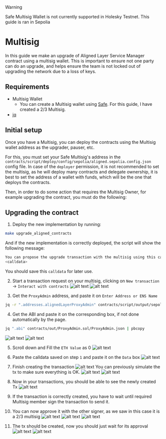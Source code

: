 > [!WARNING]  
> Safe Multisig Wallet is not currently supported in Holesky Testnet.
> This guide is ran in Sepolia

# Multisig

In this guide we make an upgrade of Aligned Layer Service Manager contract using a multisig wallet. This is important to ensure not one party can do an upgrade, and helps ensure the team is not locked out of upgrading the network due to a loss of keys.

## Requirements
- Multisig Wallet
  - You can create a Multisig wallet using [Safe](https://safe.global/). For this guide, I have created a 2/3 Multisig.
- [jq](https://jqlang.github.io/jq/download/)

## Initial setup

Once you have a Multisig, you can deploy the contracts using the Multisig wallet address as the upgrader, pauser, etc.

For this, you must set your Safe Multisig's address in the `contracts/script/deploy/config/sepolia/aligned.sepolia.config.json` config file. In case of the `deployer` permission, it is not recommended to set the multisig, as he will deploy many contracts and delegate ownership, it is best to set the address of a wallet with funds, which will be the one that deploys the contracts.

Then, in order to do some action that requires the Multisig Owner, for example upgrading the contract, you must do the following:

## Upgrading the contract

1) Deploy the new implementation by running:

```bash
make upgrade_aligned_contracts
```

And if the new implementation is correctly deployed, the script will show the following message:

```bash
You can propose the upgrade transaction with the multisig using this calldata
<calldata>
```

You should save this `calldata` for later use.

2) Start a transaction request on your multisig, clicking on `New transaction` -> `Interact with contracts`
![alt text](./images/multisig-1.png)
![alt text](./images/multisig-2.png)

3) Get the `ProxyAdmin` address, and paste it on `Enter Address or ENS Name`
```bash
jq -r ".addresses.alignedLayerProxyAdmin" contracts/script/output/sepolia/alignedlayer_deployment_output.json | pbcopy
```

4) Get the ABI and paste it on the corresponding box, if not done automatically by the page.
```bash
jq ".abi" contracts/out/ProxyAdmin.sol/ProxyAdmin.json | pbcopy
```
![alt text](./images/multisig-3.png)
![alt text](./images/multisig-4.png)


5) Scroll down and Fill the `ETH Value` as 0
![alt text](./images/multisig-5.png)

6) Paste the calldata saved on step `1` and paste it on the `Data` box
![alt text](./images/multisig-6.png)

7) Finish creating the transaction
![alt text](./images/multisig-7.png)
You can previously simulate the tx to make sure everything is OK.
![alt text](./images/multisig-8.png)
![alt text](./images/multisig-9.png)

8) Now in your transactions, you should be able to see the newly created Tx
![alt text](./images/multisig-10.png)

9) If the transaction is correctly created, you have to wait until required Multisig member sign the transaction to send it.

10) You can now approve it with the other signer, as we saw in this case it is a 2/3 multisig
![alt text](./images/multisig-11.png)
![alt text](./images/multisig-12.png)
![alt text](./images/multisig-13.png)

11) The tx should be created, now you should just wait for its approval
![alt text](./images/multisig-14.png)
![alt text](./images/multisig-15.png)